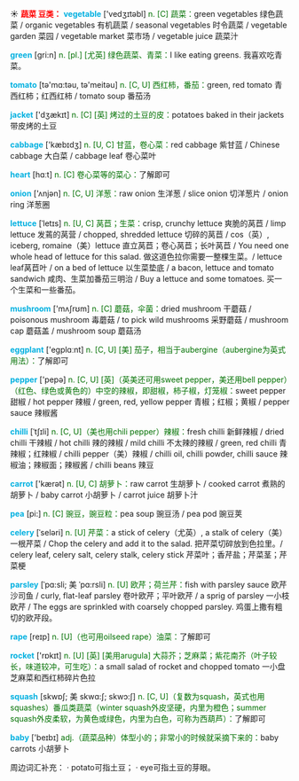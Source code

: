 ☀ <font color="red">**蔬菜 豆类：**</font>
<font color="sky blue">**vegetable**</font> ['vedӡɪtəbl] 
<font color="rgb(227, 108, 9)">n. [C] 蔬菜：</font>green vegetables 绿色蔬菜 / organic vegetables 有机蔬菜 / seasonal vegetables 时令蔬菜 / vegetable garden 菜园 / vegetable market 菜市场 / vegetable juice 蔬菜汁

<font color="sky blue">**green**</font> [ɡri:n] 
<font color="rgb(227, 108, 9)">n. [pl.] [尤英] 绿色蔬菜、青菜：</font>I like eating greens. 我喜欢吃青菜。

<font color="sky blue">**tomato**</font> [tə'mɑ:təu, tə'meitəu] 
<font color="rgb(227, 108, 9)">n. [C, U] 西红柿，番茄：</font>green, red tomato 青西红柿；红西红柿 / tomato soup 番茄汤

<font color="sky blue">**jacket**</font> ['dӡækɪt] 
<font color="rgb(227, 108, 9)">n. [C] [英] 烤过的土豆的皮：</font>potatoes baked in their jackets 带皮烤的土豆

<font color="sky blue">**cabbage**</font> ['kæbɪdӡ] 
<font color="rgb(227, 108, 9)">n. [U, C] 甘蓝，卷心菜：</font>red cabbage 紫甘蓝 / Chinese cabbage 大白菜 / cabbage leaf 卷心菜叶

<font color="sky blue">**heart**</font> [hɑːt] 
<font color="rgb(227, 108, 9)">n. [C] 卷心菜等的菜心：</font>了解即可

<font color="sky blue">**onion**</font> ['ʌnjən] 
<font color="rgb(227, 108, 9)">n. [C, U] 洋葱：</font>raw onion 生洋葱 / slice onion 切洋葱片 / onion ring 洋葱圈
           
<font color="sky blue">**lettuce**</font> [ˈletɪs]
<font color="rgb(227, 108, 9)">n. [U, C] 莴苣；生菜：</font>crisp, crunchy lettuce 爽脆的莴苣 / limp lettuce 发蔫的莴营 / chopped, shredded lettuce 切碎的莴苣 / cos（英）, iceberg, romaine（美）lettuce 直立莴苣；卷心莴苣；长叶莴苣 / You need one whole head of lettuce for this salad. 做这道色拉你需要一整棵生菜。/ lettuce leaf莴苣叶 / on a bed of lettuce 以生菜垫底 / a bacon, lettuce and tomato sandwich 咸肉、生菜加番茄三明治 / Buy a lettuce and some tomatoes. 买一个生菜和一些番茄。

<font color="sky blue">**mushroom**</font> ['mʌʃrʊm] 
<font color="rgb(227, 108, 9)">n. [C] 蘑菇，伞菌：</font>dried mushroom 干蘑菇 / poisonous mushroom 毒蘑菇 / to pick wild mushrooms 采野蘑菇 / mushroom cap 蘑菇盖 / mushroom soup 蘑菇汤

<font color="sky blue">**eggplant**</font> ['eɡplɑːnt] 
<font color="rgb(227, 108, 9)">n. [C, U] [美] 茄子，相当于aubergine（aubergine为英式用法）：</font>了解即可
           
<font color="sky blue">**pepper**</font> ['pepə]
<font color="rgb(227, 108, 9)">n. [C, U] [英]（英美还可用sweet pepper，美还用bell pepper）（红色、绿色或黄色的）中空的辣椒，即甜椒，柿子椒，灯笼椒：</font>sweet pepper 甜椒 / hot pepper 辣椒 / green, red, yellow pepper 青椒；红椒；黄椒 / pepper sauce 辣椒酱
           
<font color="sky blue">**chilli**</font> [ˈtʃɪli]
<font color="rgb(227, 108, 9)">n. [C, U]（美也用chili pepper）辣椒：</font>fresh chilli 新鲜辣椒 / dried chilli 干辣椒 / hot chilli 辣的辣椒 / mild chilli 不太辣的辣椒 / green, red chilli 青辣椒；红辣椒 / chilli pepper（美）辣椒 / chilli oil, chilli powder, chilli sauce 辣椒油；辣椒面；辣椒酱 / chilli beans 辣豆

<font color="sky blue">**carrot**</font> ['kærət] 
<font color="rgb(227, 108, 9)">n. [U, C] 胡萝卜：</font>raw carrot 生胡萝卜 / cooked carrot 煮熟的胡萝卜 / baby carrot 小胡萝卜 / carrot juice 胡萝卜汁

<font color="sky blue">**pea**</font> [pi:] 
<font color="rgb(227, 108, 9)">n. [C] 豌豆，豌豆粒：</font>pea soup 豌豆汤 / pea pod 豌豆荚 
           
<font color="sky blue">**celery**</font> [ˈseləri]
<font color="rgb(227, 108, 9)">n. [U] 芹菜：</font>a stick of celery（尤英）, a stalk of celery（美）一根芹菜 / Chop the celery and add it to the salad. 把芹菜切碎放到色拉里。/ celery leaf, celery salt, celery stalk, celery stick 芹菜叶；香芹盐；芹菜茎；芹菜梗
           
<font color="sky blue">**parsley**</font> [ˈpɑ:sli; 美 ˈpɑ:rsli]
<font color="rgb(227, 108, 9)">n. [U] 欧芹；荷兰芹：</font>fish with parsley sauce 欧芹沙司鱼 / curly, flat-leaf parsley 卷叶欧芹；平叶欧芹 / a sprig of parsley 一小枝欧芹 / The eggs are sprinkled with coarsely chopped parsley. 鸡蛋上撒有粗切的欧芹段。
           
<font color="sky blue">**rape**</font> [reɪp]
<font color="rgb(227, 108, 9)">n. [U]（也可用oilseed rape）油菜：</font>了解即可

<font color="sky blue">**rocket**</font> ['rɒkɪt] 
<font color="rgb(227, 108, 9)">n. [U] [英] [美用arugula] 大蒜芥；芝麻菜；紫花南芥（叶子较长，味道较冲，可生吃）：</font>a small salad of rocket and chopped tomato 一小盘芝麻菜和西红柿碎片色拉
           
<font color="sky blue">**squash**</font> [skwɒʃ; 美 skwɑ:ʃ; skwɔ:ʃ]
<font color="rgb(227, 108, 9)">n. [C, U]（复数为squash，英式也用squashes）番瓜类蔬菜（winter squash外皮坚硬，内里为橙色；summer squash外皮柔软，为黄色或绿色，内里为白色，可称为西葫芦）：</font>了解即可

<font color="sky blue">**baby**</font> ['beɪbɪ] 
<font color="rgb(227, 108, 9)">adj.（蔬菜品种）体型小的；非常小的时候就采摘下来的：</font>baby carrots 小胡萝卜

周边词汇补充：
· potato可指土豆；
· eye可指土豆的芽眼。
